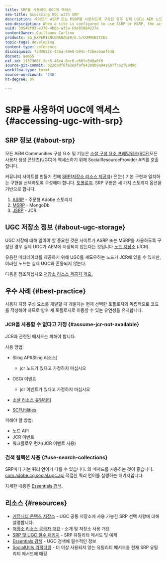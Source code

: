 ```yaml
---
title: SRP를 사용하여 UGC에 액세스
seo-title: Accessing UGC with SRP
description: 사이트가 ASRP 또는 MSRP를 사용하도록 구성된 경우 실제 UGC는 AEM 노드 저장소(JCR)에 저장되지 않습니다
seo-description: When a site is configured to use ASRP or MSRP, the actual UGC is not be stored in AEM's node store (JCR)
uuid: 30549f93-e370-4b8b-a35a-69e05884227e
contentOwner: Guillaume Carlino
products: SG_EXPERIENCEMANAGER/6.5/COMMUNITIES
topic-tags: developing
content-type: reference
discoiquuid: 72d4022c-43ba-49e0-b94c-f2beabaef64d
docset: aem65
exl-id: 1157366f-2cc5-46e4-8ec6-e66fe5d0a0f6
source-git-commit: b220adf6fa3e9faf94389b9a9416b7fca2f89d9d
workflow-type: tm+mt
source-wordcount: '340'
ht-degree: 0%

---
```


# SRP를 사용하여 UGC에 액세스 {#accessing-ugc-with-srp}

## SRP 정보 {#about-srp}

모든 AEM Communities 구성 요소 및 기능은 [소셜 구성 요소 프레임워크(SCF)](/help/communities/scf.md)모든 사용자 생성 콘텐츠(UGC)에 액세스하기 위해 SocialResourceProvider API를 호출합니다.

커뮤니티 사이트를 만들기 전에 [SRP(저장소 리소스 제공자)](/help/communities/working-with-srp.md) 은(는) 기본 구현과 일치하는 구현을 선택하도록 구성해야 합니다. [토폴로지](/help/communities/topologies.md). SRP 구현은 세 가지 스토리지 옵션을 기반으로 합니다.

1. [ASRP](/help/communities/asrp.md) - 주문형 Adobe 스토리지
1. [MSRP](/help/communities/msrp.md) - MongoDb
1. [JSRP](/help/communities/jsrp.md) - JCR

## UGC 저장소 정보 {#about-ugc-storage}

UGC 저장에 대해 알아야 할 중요한 것은 사이트가 ASRP 또는 MSRP를 사용하도록 구성된 경우 실제 UGC가 AEM에 저장되지 않는다는 것입니다 [노드 저장소](/help/sites-deploying/data-store-config.md) (JCR).

유용한 메타데이터를 제공하기 위해 UGC를 섀도우하는 노드가 JCR에 있을 수 있지만, 이러한 노드는 실제 UGC와 혼동되지 않는다.

다음을 참조하십시오 [저장소 리소스 제공자 개요.](/help/communities/srp.md)

## 우수 사례 {#best-practice}

사용자 지정 구성 요소를 개발할 때 개발자는 현재 선택한 토폴로지와 독립적으로 코드를 작성해야 하므로 향후 새 토폴로지로 이동할 수 있는 유연성을 유지합니다.

### JCR을 사용할 수 없다고 가정 {#assume-jcr-not-available}

JCR과 관련된 메서드는 피해야 합니다.

사용 방법:

* Sling API(Sling 리소스)

   * jcr 노드가 있다고 가정하지 마십시오

* OSGi 이벤트

   * jcr 이벤트가 있다고 가정하지 마십시오

* [소셜 리소스 유틸리티](/help/communities/socialutils.md#socialresourceutilities-package)
* [SCFUtilities](/help/communities/socialutils.md#scfutilities-package)

피해야 할 방법:

* 노드 API
* JCR 이벤트
* 워크플로우 런처(JCR 이벤트 사용)

### 검색 컬렉션 사용 {#use-search-collections}

SRP마다 기본 쿼리 언어가 다를 수 있습니다. 의 메서드를 사용하는 것이 좋습니다. [com.adobe.cq.social.ugc.api](https://helpx.adobe.com/experience-manager/6-5/sites/developing/using/reference-materials/javadoc/com/adobe/cq/social/ugc/api/package-summary.html) 적절한 쿼리 언어를 실행하는 패키지입니다.

자세한 내용은 [Essentials 검색](/help/communities/search-implementation.md).

## 리소스 {#resources}

* [커뮤니티 콘텐츠 저장소](/help/communities/working-with-srp.md) - UGC 공통 저장소에 사용 가능한 SRP 선택 사항에 대해 설명합니다.
* [저장소 리소스 공급자 개요](/help/communities/srp.md) - 소개 및 저장소 사용 개요
* [SRP 및 UGC 필수 패키지](/help/communities/srp-and-ugc.md) - SRP 유틸리티 메서드 및 예제
* [Essentials 검색](/help/communities/search-implementation.md) - UGC 검색에 필수적인 정보
* [SocialUtils 리팩터링](/help/communities/socialutils.md) - 더 이상 사용되지 않는 유틸리티 메서드를 현재 SRP 유틸리티 메서드에 매핑
